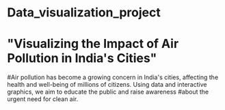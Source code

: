 # Data_visualization_project

# "Visualizing the Impact of Air Pollution in India's Cities"

#Air pollution has become a growing concern in India's cities, affecting the health and well-being of millions of citizens. Using data and interactive graphics, we aim to educate the public and raise awareness #about the urgent need for clean air. 
